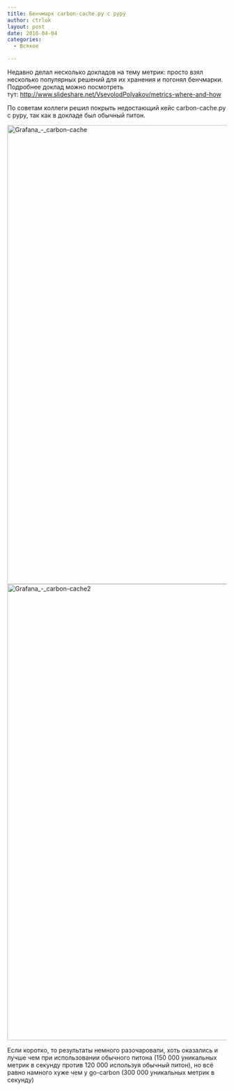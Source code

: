 ```yaml
---
title: Бенчмарк carbon-cache.py с pypy
author: ctrlok
layout: post
date: 2016-04-04
categories:
  - Всякое

---
```

Недавно делал несколько докладов на тему метрик: просто взял несколько популярных решений для их хранения и погонял бенчмарки. Подробнее доклад можно посмотреть тут: <http://www.slideshare.net/VsevolodPolyakov/metrics-where-and-how>

По советам коллеги решил покрыть недостающий кейс carbon-cache.py с pypy, так как в докладе был обычный питон.

 <img class="alignleft size-full wp-image-222" src="/images/Grafana_-_carbon-cache.jpg" alt="Grafana_-_carbon-cache" width="2842" height="1052" />
 
 <img class="alignleft size-full wp-image-223" src="/images/Grafana_-_carbon-cache2.jpg" alt="Grafana_-_carbon-cache2" width="2846" height="1046" />

Если коротко, то результаты немного разочаровали, хоть оказались и лучше чем при использовании обычного питона (150 000 уникальных метрик в секунду против 120 000 используя обычный питон), но всё равно намного хуже чем у go-carbon (300 000 уникальных метрик в секунду)

